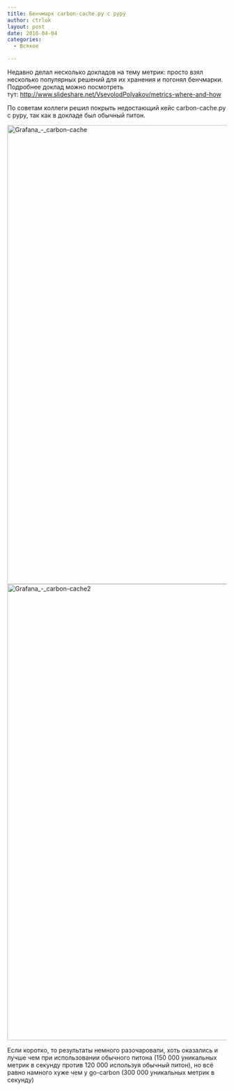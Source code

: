 ```yaml
---
title: Бенчмарк carbon-cache.py с pypy
author: ctrlok
layout: post
date: 2016-04-04
categories:
  - Всякое

---
```

Недавно делал несколько докладов на тему метрик: просто взял несколько популярных решений для их хранения и погонял бенчмарки. Подробнее доклад можно посмотреть тут: <http://www.slideshare.net/VsevolodPolyakov/metrics-where-and-how>

По советам коллеги решил покрыть недостающий кейс carbon-cache.py с pypy, так как в докладе был обычный питон.

 <img class="alignleft size-full wp-image-222" src="/images/Grafana_-_carbon-cache.jpg" alt="Grafana_-_carbon-cache" width="2842" height="1052" />
 
 <img class="alignleft size-full wp-image-223" src="/images/Grafana_-_carbon-cache2.jpg" alt="Grafana_-_carbon-cache2" width="2846" height="1046" />

Если коротко, то результаты немного разочаровали, хоть оказались и лучше чем при использовании обычного питона (150 000 уникальных метрик в секунду против 120 000 используя обычный питон), но всё равно намного хуже чем у go-carbon (300 000 уникальных метрик в секунду)

